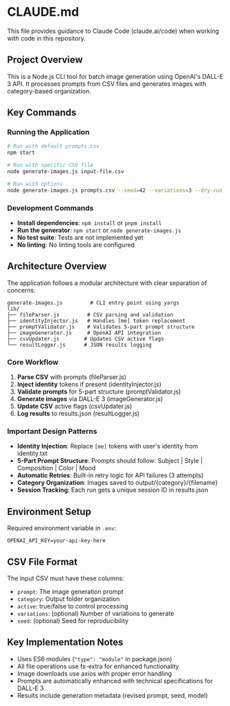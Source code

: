 # CLAUDE.md

This file provides guidance to Claude Code (claude.ai/code) when working with code in this repository.

## Project Overview

This is a Node.js CLI tool for batch image generation using OpenAI's DALL-E 3 API. It processes prompts from CSV files and generates images with category-based organization.

## Key Commands

### Running the Application
```bash
# Run with default prompts.csv
npm start

# Run with specific CSV file
node generate-images.js input-file.csv

# Run with options
node generate-images.js prompts.csv --seed=42 --variations=3 --dry-run
```

### Development Commands
- **Install dependencies**: `npm install` or `pnpm install`
- **Run the generator**: `npm start` or `node generate-images.js`
- **No test suite**: Tests are not implemented yet
- **No linting**: No linting tools are configured

## Architecture Overview

The application follows a modular architecture with clear separation of concerns:

```
generate-images.js         # CLI entry point using yargs
lib/
├── fileParser.js         # CSV parsing and validation
├── identityInjector.js   # Handles [me] token replacement
├── promptValidator.js    # Validates 5-part prompt structure
├── imageGenerator.js     # OpenAI API integration
├── csvUpdater.js        # Updates CSV active flags
└── resultLogger.js      # JSON results logging
```

### Core Workflow
1. **Parse CSV** with prompts (fileParser.js)
2. **Inject identity** tokens if present (identityInjector.js)
3. **Validate prompts** for 5-part structure (promptValidator.js)
4. **Generate images** via DALL-E 3 (imageGenerator.js)
5. **Update CSV** active flags (csvUpdater.js)
6. **Log results** to results.json (resultLogger.js)

### Important Design Patterns
- **Identity Injection**: Replace `[me]` tokens with user's identity from identity.txt
- **5-Part Prompt Structure**: Prompts should follow: Subject | Style | Composition | Color | Mood
- **Automatic Retries**: Built-in retry logic for API failures (3 attempts)
- **Category Organization**: Images saved to output/{category}/{filename}
- **Session Tracking**: Each run gets a unique session ID in results.json

## Environment Setup

Required environment variable in `.env`:
```
OPENAI_API_KEY=your-api-key-here
```

## CSV File Format

The input CSV must have these columns:
- `prompt`: The image generation prompt
- `category`: Output folder organization
- `active`: true/false to control processing
- `variations`: (optional) Number of variations to generate
- `seed`: (optional) Seed for reproducibility

## Key Implementation Notes

- Uses ES6 modules (`"type": "module"` in package.json)
- All file operations use fs-extra for enhanced functionality
- Image downloads use axios with proper error handling
- Prompts are automatically enhanced with technical specifications for DALL-E 3
- Results include generation metadata (revised prompt, seed, model)